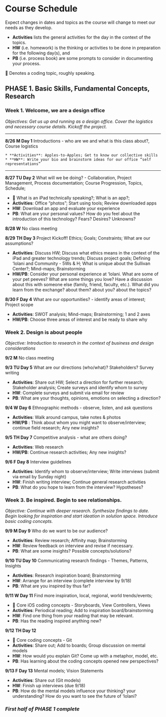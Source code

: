 # Course Schedule

Expect changes in dates and topics as the course will change to meet our needs as they develop.

* **Activities** lists the general activities for the day in the context of the topics.
* **HW** (i.e. homework) is the thinking or activities to be done in preparation for the following day(s), and 
* **PB** (i.e. process book) are some prompts to consider in documenting your process.

 Denotes a coding topic, roughly speaking.

## PHASE 1. Basic Skills, Fundamental Concepts, Research

### Week 1.   Welcome, we are a design office 

*Objectives: Get us up and running as a design office. Cover the logistics and necessary course details. Kickoff the project.*

---

**8/26 M  Day 1** Introductions - who are we and what is this class about?, Course logistics

```
* **Activities**: Apples-to-Apples; Get to know our collective skills
* **HW**: Write your bio and brainstorm ideas for our office “self representations”
```
---

**8/27 TU  Day 2** What will we be doing? - Collaboration, Project Management, Process documentation; Course Progression, Topics, Schedule;

*  What is an iPad technically speaking?; What is an app?;
* **Activities**: Office “photos”; Start using tools; Review downloaded apps
* **HW**: Download an app and evaluate your experience
* **PB**:  What are your personal values? How do you feel about the   introduction of this technology?  Fears? Desires? Unknowns?

**8/28 W**  No class meeting

**8/29 TH  Day 3** Project Kickoff! Ethics; Goals; Constraints; What are our assumptions?

* **Activities**: Discuss HW; Discuss what ethics means in the context of the iPad and greater technology trends; Discuss project goals; Defining ‘Iolani and Community - 5Ws & H; What is unique about the Sullivan Center?; Mind-maps; Brainstorming
* **HW/PB**: Consider your personal experience at ‘Iolani. What are some of your pet peeves? What are some things you love? Have a discussion about this with someone else (family, friend, faculty, etc.). What did you learn from the exchange? about them? about you? about the topics?

**8/30 F  Day 4** What are our opportunities? - identify areas of interest; Project scope 

* **Activities**: SWOT analysis; Mind-maps; Brainstorming; 1 and 2 axes
* **HW/PB**: Choose three areas of interest and be ready to share why

### Week 2.  Design is about people 

*Objective: Introduction to research in the context of business and design considerations*

**9/2 M** No class meeting

**9/3 TU  Day 5** What are our directions (who/what)? Stakeholders? Survey writing

* **Activities**: Share out HW; Select a direction for further research; Stakeholder analysis; Create surveys and identify whom to survey
* **HW**: Complete surveys and submit via email for review
* **PB**: What are your thoughts, opinions, emotions on selecting a direction?

**9/4 W  Day 6** Ethnographic methods - observe, listen, and ask questions

* **Activities**: Walk around campus, take notes & photos 
* **HW/PB** : Think about whom you might want to observe/interview; continue field research; Any new insights?

**9/5 TH  Day 7** Competitive analysis - what are others doing? 

* **Activities**: Web research
* **HW/PB**: Continue research activities; Any new insights?

**9/6 F  Day 8** Interview guidelines

* **Activities**: Identify whom to observe/interview; Write interviews (submit via email by Sunday night)
* **HW**: Finish writing interview; Continue general research activities
* **PB**: What do you hope to learn from the interview? Hypotheses?

### Week 3.  Be inspired. Begin to see relationships.

*Objective: Continue with deeper research. Synthesize findings to date. Begin looking for inspiration and start ideation in solution space. Introduce basic coding concepts.*

**9/9 M  Day 9** Who do we want to be our audience?

* **Activities**: Review research; Affinity map; Brainstorming
* **HW**: Review feedback on interview and revise if necessary.
* **PB**: What are some insights? Possible concepts/solutions?

**9/10 TU  Day 10** Communicating research findings - Themes, Patterns, Insights

* **Activities**: Research inspiration board; Brainstorming
* **HW**: Arrange for an interview (complete interview by 9/18)
* **PB**: What are you inspired by thus far?

**9/11 W  Day 11**  Find more inspiration, local, regional, world trends/events;

*  Core iOS coding concepts - Storyboards, View Controllers, Views
* **Activities**: Periodical reading; Add to inspiration board/brainstorming
* **HW**: Find one thing from your reading that may be relevant.
* **PB**: Has the reading inspired anything new?

**9/12 TH  Day 12**  

*  Core coding concepts - Git
* **Activities**: Share out; Add to boards; Group discussion on mental models
* **HW**: How would you explain Git? Come up with a metaphor, model, etc.
* **PB**: Has learning about the coding concepts opened new perspectives?

**9/13 F  Day 13**  Mental models; Vision Statements

* **Activities**: Share out (Git models)
* **HW**: Finish up interviews (due 9/18)
* **PB**: How do the mental models influence your thinking? your understanding? How do you want to see the future of ‘Iolani?

### *First half of PHASE 1 complete*
